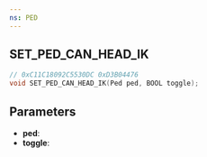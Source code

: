 ```yaml
---
ns: PED
---
```

## SET_PED_CAN_HEAD_IK

```c
// 0xC11C18092C5530DC 0xD3B04476
void SET_PED_CAN_HEAD_IK(Ped ped, BOOL toggle);
```


## Parameters
* **ped**: 
* **toggle**: 

